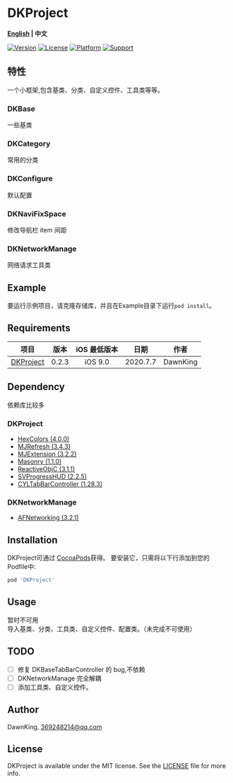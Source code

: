 # DKProject

**[English](./README_EN.md) | 中文**
 
[![Version](https://img.shields.io/cocoapods/v/DKProject.svg?style=flat)](https://cocoapods.org/pods/DKProject)
[![License](https://img.shields.io/cocoapods/l/DKProject.svg?style=flat)](https://cocoapods.org/pods/DKProject)
[![Platform](https://img.shields.io/cocoapods/p/DKProject.svg?style=flat)](https://cocoapods.org/pods/DKProject)
[![Support](https://img.shields.io/badge/support-iOS%209.0+%20-red.svg?style=flat)](https://www.apple.com/nl/ios/)&nbsp;

## 特性

一个小框架,包含基类、分类、自定义控件、工具类等等。

### DKBase

一些基类

### DKCategory

常用的分类

### DKConfigure

默认配置

### DKNaviFixSpace

修改导航栏 item 间距

### DKNetworkManage

网络请求工具类

## Example

要运行示例项目，请克隆存储库，并且在Example目录下运行`pod install`。

## Requirements

项目 | 版本 | iOS 最低版本 | 日期 | 作者
:-: | :-: | :-: | :-: | :-:
[DKProject](https://github.com/CoderDawnKing/DKProject.git) | 0.2.3 | iOS 9.0 | 2020.7.7 | DawnKing

## Dependency

依赖库比较多
### DKProject 
* [HexColors (4.0.0)](https://github.com/mRs-/HexColors)
* [MJRefresh (3.4.3)](https://github.com/CoderMJLee/MJRefresh)
* [MJExtension (3.2.2)](https://github.com/CoderMJLee/MJExtension)
* [Masonry (1.1.0)](https://github.com/SnapKit/Masonry)
* [ReactiveObjC (3.1.1)](https://github.com/ReactiveCocoa/ReactiveObjC)
* [SVProgressHUD (2.2.5)](https://github.com/SVProgressHUD/SVProgressHUD)
* [CYLTabBarController (1.28.3)](https://github.com/ChenYilong/CYLTabBarController)
### DKNetworkManage
* [AFNetworking (3.2.1)](https://github.com/AFNetworking/AFNetworking)

## Installation
DKProject可通过 [CocoaPods](https://cocoapods.org/pods/DKProject)获得。
要安装它，只需将以下行添加到您的Podfile中:

```ruby
pod 'DKProject'
```

## Usage

暂时不可用  
导入基类、分类、工具类、自定义控件、配置类。（未完成不可使用）

## TODO
- [ ] 修复 DKBaseTabBarController 的 bug,不依赖
- [ ] DKNetworkManage 完全解耦
- [ ] 添加工具类、自定义控件。

## Author

DawnKing, 369248214@qq.com

## License

DKProject is available under the MIT license. See the [LICENSE](https://github.com/CoderDawnKing/DKProject/blob/master/LICENSE) file for more info.
